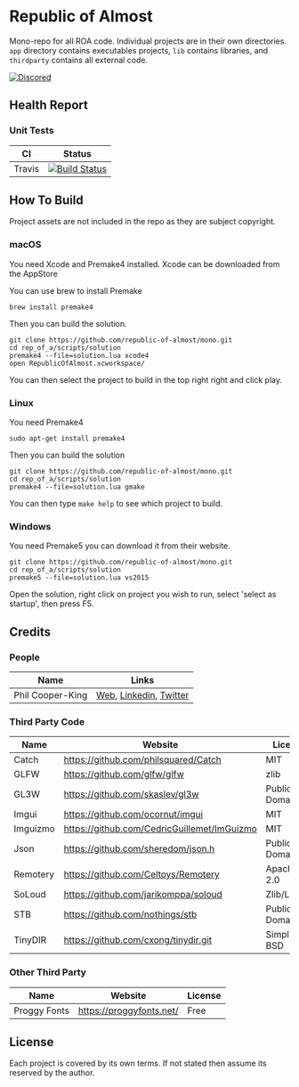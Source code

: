 # Republic of Almost

Mono-repo for all ROA code. Individual projects are in their own directories. `app` directory contains executables projects, `lib` contains libraries, and `thirdparty` contains all external code.

[![Discored](https://img.shields.io/badge/Discord-Republic_Of_Almost-green.svg?style=flat)](https://discord.gg/DU3s4fS)

## Health Report


### Unit Tests

CI          | Status
------------|--------
Travis      | [![Build Status](https://travis-ci.org/republic-of-almost/mono.svg?branch=master)](https://travis-ci.org/republic-of-almost/mono)


## How To Build

Project assets are not included in the repo as they are subject copyright.

### macOS

  You need Xcode and Premake4 installed. Xcode can be downloaded from the AppStore

  You can use brew to install Premake

  ```
  brew install premake4
  ```

  Then you can build the solution.

  ```
  git clone https://github.com/republic-of-almost/mono.git
  cd rep_of_a/scripts/solution
  premake4 --file=solution.lua xcode4
  open RepublicOfAlmost.xcworkspace/
  ```

  You can then select the project to build in the top right right and click play.

### Linux

  You need Premake4

  ```
  sudo apt-get install premake4
  ```

  Then you can build the solution

  ```
  git clone https://github.com/republic-of-almost/mono.git
  cd rep_of_a/scripts/solution
  premake4 --file=solution.lua gmake
  ```

  You can then type `make help` to see which project to build.

### Windows

  You need Premake5 you can download it from their website.

  ```
  git clone https://github.com/republic-of-almost/mono.git
  cd rep_of_a/scripts/solution
  premake5 --file=solution.lua vs2015
  ```

  Open the solution, right click on project you wish to run, select 'select as startup', then press F5.

## Credits

### People

Name                  | Links
----------------------|----------------------------
Phil Cooper-King      | [Web](http://www.cooperking.net), [Linkedin](https://www.linkedin.com/in/philcooperking/), [Twitter](https://twitter.com/rep_of_a)

### Third Party Code

Name     | Website                                       | License
---------|-----------------------------------------------|--------
Catch    | https://github.com/philsquared/Catch          | MIT
GLFW     | https://github.com/glfw/glfw                  | zlib
GL3W     | https://github.com/skaslev/gl3w               | Public Domain
Imgui    | https://github.com/ocornut/imgui              | MIT
Imguizmo | https://github.com/CedricGuillemet/ImGuizmo   | MIT
Json     | https://github.com/sheredom/json.h            | Public Domain
Remotery | https://github.com/Celtoys/Remotery           | Apache 2.0
SoLoud   | https://github.com/jarikomppa/soloud          | Zlib/LibPng
STB      | https://github.com/nothings/stb               | Public Domain
TinyDIR  | https://github.com/cxong/tinydir.git          | Simplified BSD


### Other Third Party

Name           | Website                  | License
---------------|--------------------------|---------
Proggy Fonts   | https://proggyfonts.net/ | Free


## License

Each project is covered by its own terms. If not stated then assume its reserved by the author.

